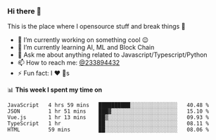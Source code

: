 ### Hi there 👋

<!--
**a233894432/a233894432** is a ✨ _special_ ✨ repository because its `README.md` (this file) appears on your GitHub profile.

Here are some ideas to get you started:

- 🔭 I’m currently working on ...
- 🌱 I’m currently learning ...
- 👯 I’m looking to collaborate on ...
- 🤔 I’m looking for help with ...
- 💬 Ask me about ...
- 📫 How to reach me: ...
- 😄 Pronouns: ...
- ⚡ Fun fact: ...
-->
 
 
This is the place where I opensource stuff and break things :rofl:

- 🔭 I’m currently working on something cool :wink:
- 🌱 I’m currently learning AI, ML and Block Chain
- 💬 Ask me about anything related to Javascript/Typescript/Python
- 📫 How to reach me: [@233894432](https://twitter.com/233894432)
- ⚡ Fun fact: I :heart: :dog:s

📊 **This week I spent my time on**
<!--START_SECTION:waka-->
```text
JavaScript   4 hrs 59 mins   ██████████░░░░░░░░░░░░░░░   40.48 % 
JSON         1 hr 51 mins    ███▓░░░░░░░░░░░░░░░░░░░░░   15.10 % 
Vue.js       1 hr 13 mins    ██▒░░░░░░░░░░░░░░░░░░░░░░   09.93 % 
TypeScript   1 hr            ██░░░░░░░░░░░░░░░░░░░░░░░   08.11 % 
HTML         59 mins         ██░░░░░░░░░░░░░░░░░░░░░░░   08.06 % 
```
<!--END_SECTION:waka-->
